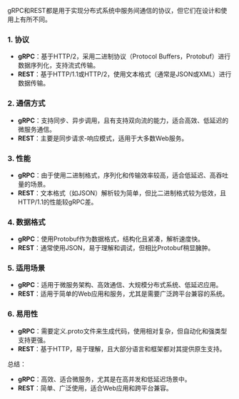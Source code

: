
gRPC和REST都是用于实现分布式系统中服务间通信的协议，但它们在设计和使用上有所不同。

### 1. **协议**

- **gRPC**：基于HTTP/2，采用二进制协议（Protocol Buffers，Protobuf）进行数据序列化，支持流式传输。
- **REST**：基于HTTP/1.1或HTTP/2，使用文本格式（通常是JSON或XML）进行数据传输。

### 2. **通信方式**

- **gRPC**：支持同步、异步调用，且有支持双向流的能力，适合高效、低延迟的微服务通信。
- **REST**：主要是同步请求-响应模式，适用于大多数Web服务。

### 3. **性能**

- **gRPC**：由于使用二进制格式，序列化和传输效率较高，适合低延迟、高吞吐量的场景。
- **REST**：文本格式（如JSON）解析较为简单，但比二进制格式较为低效，且HTTP/1.1的性能较gRPC差。

### 4. **数据格式**

- **gRPC**：使用Protobuf作为数据格式，结构化且紧凑，解析速度快。
- **REST**：通常使用JSON，易于理解和调试，但相比Protobuf稍显臃肿。

### 5. **适用场景**

- **gRPC**：适用于微服务架构、高效通信、大规模分布式系统、低延迟应用。
- **REST**：适用于简单的Web应用和服务，尤其是需要广泛跨平台兼容的系统。

### 6. **易用性**

- **gRPC**：需要定义.proto文件来生成代码，使用相对复杂，但自动化和强类型支持更强。
- **REST**：基于HTTP，易于理解，且大部分语言和框架都对其提供原生支持。

总结：

- **gRPC**：高效、适合微服务，尤其是在高并发和低延迟场景中。
- **REST**：简单、广泛使用，适合Web应用和跨平台兼容。